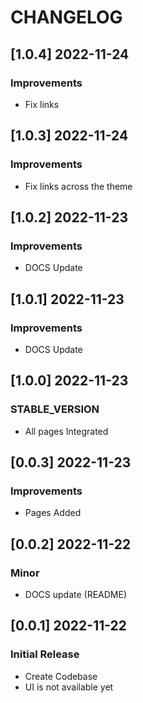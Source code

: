 # CHANGELOG

## [1.0.4] 2022-11-24
### Improvements

- Fix links

## [1.0.3] 2022-11-24
### Improvements

- Fix links across the theme

## [1.0.2] 2022-11-23
### Improvements

- DOCS Update

## [1.0.1] 2022-11-23
### Improvements

- DOCS Update

## [1.0.0] 2022-11-23
### STABLE_VERSION

- All pages Integrated

## [0.0.3] 2022-11-23
### Improvements

- Pages Added   

## [0.0.2] 2022-11-22
### Minor

- DOCS update (README)

## [0.0.1] 2022-11-22
### Initial Release

- Create Codebase
- UI is not available yet

